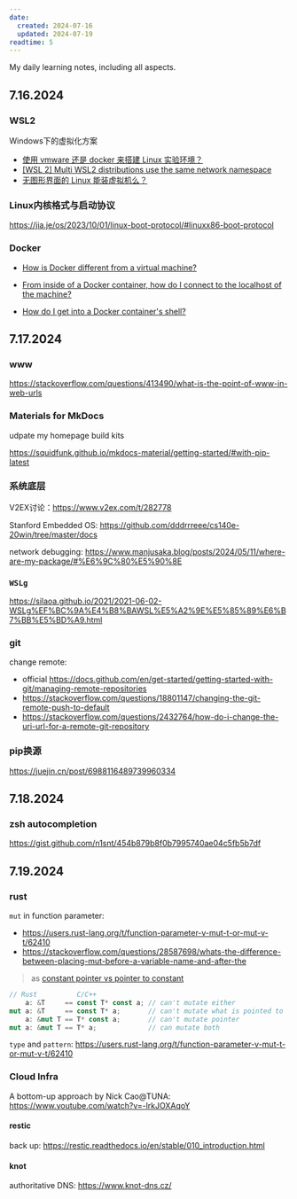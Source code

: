 ```yaml
---
date:
  created: 2024-07-16
  updated: 2024-07-19
readtime: 5
---
```


My daily learning notes, including all aspects.
<!-- more -->

## 7.16.2024

### WSL2

Windows下的虚拟化方案

- [使用 vmware 还是 docker 来搭建 Linux 实验环境？](https://www.v2ex.com/t/812956)
- [[WSL 2] Multi WSL2 distributions use the same network namespace](https://github.com/microsoft/WSL/issues/4304)
- [无图形界面的 Linux 能装虚拟机么？](https://www.v2ex.com/t/142002)



### Linux内核格式与启动协议

https://jia.je/os/2023/10/01/linux-boot-protocol/#linuxx86-boot-protocol



### Docker

- [How is Docker different from a virtual machine?](https://stackoverflow.com/questions/16047306/how-is-docker-different-from-a-virtual-machine)

- [From inside of a Docker container, how do I connect to the localhost of the machine?](https://stackoverflow.com/questions/24319662/from-inside-of-a-docker-container-how-do-i-connect-to-the-localhost-of-the-mach)

- [How do I get into a Docker container's shell?](https://stackoverflow.com/questions/30172605/how-do-i-get-into-a-docker-containers-shell)




## 7.17.2024

### www

https://stackoverflow.com/questions/413490/what-is-the-point-of-www-in-web-urls



### Materials for MkDocs

udpate my homepage build kits

https://squidfunk.github.io/mkdocs-material/getting-started/#with-pip-latest



### 系统底层

V2EX讨论：https://www.v2ex.com/t/282778

Stanford Embedded OS: https://github.com/dddrrreee/cs140e-20win/tree/master/docs

network debugging: https://www.manjusaka.blog/posts/2024/05/11/where-are-my-package/#%E6%9C%80%E5%90%8E



### `WSLg`

https://silaoa.github.io/2021/2021-06-02-WSLg%EF%BC%9A%E4%B8%BAWSL%E5%A2%9E%E5%85%89%E6%B7%BB%E5%BD%A9.html



### git

change remote:

- official https://docs.github.com/en/get-started/getting-started-with-git/managing-remote-repositories
- https://stackoverflow.com/questions/18801147/changing-the-git-remote-push-to-default
- https://stackoverflow.com/questions/2432764/how-do-i-change-the-uri-url-for-a-remote-git-repository



### pip换源

https://juejin.cn/post/6988116489739960334



## 7.18.2024

### zsh autocompletion

https://gist.github.com/n1snt/454b879b8f0b7995740ae04c5fb5b7df



## 7.19.2024

### rust

`mut` in function parameter: 

- https://users.rust-lang.org/t/function-parameter-v-mut-t-or-mut-v-t/62410
- https://stackoverflow.com/questions/28587698/whats-the-difference-between-placing-mut-before-a-variable-name-and-after-the

> as [constant pointer vs pointer to constant](https://stackoverflow.com/questions/21476869/constant-pointer-vs-pointer-to-constant)

```rust
// Rust          C/C++
    a: &T     == const T* const a; // can't mutate either
mut a: &T     == const T* a;       // can't mutate what is pointed to
    a: &mut T == T* const a;       // can't mutate pointer
mut a: &mut T == T* a;             // can mutate both
```



`type` and `pattern`: https://users.rust-lang.org/t/function-parameter-v-mut-t-or-mut-v-t/62410



### Cloud Infra

A bottom-up approach by Nick Cao@TUNA: https://www.youtube.com/watch?v=-lrkJOXAqoY

#### restic

back up: https://restic.readthedocs.io/en/stable/010_introduction.html

#### knot

authoritative DNS: https://www.knot-dns.cz/




